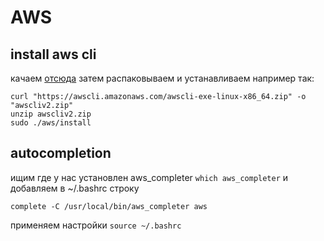 # AWS


## install aws cli

качаем [отсюда](https://docs.aws.amazon.com/cli/latest/userguide/install-cliv2-linux.html) 
затем распаковываем и устанавливаем например так:
```
curl "https://awscli.amazonaws.com/awscli-exe-linux-x86_64.zip" -o "awscliv2.zip"
unzip awscliv2.zip
sudo ./aws/install
```

## autocompletion


ищим где у нас установлен aws_completer `which aws_completer`
и добавляем в ~/.bashrc строку
```
complete -C /usr/local/bin/aws_completer aws
```
применяем настройки `source ~/.bashrc`


